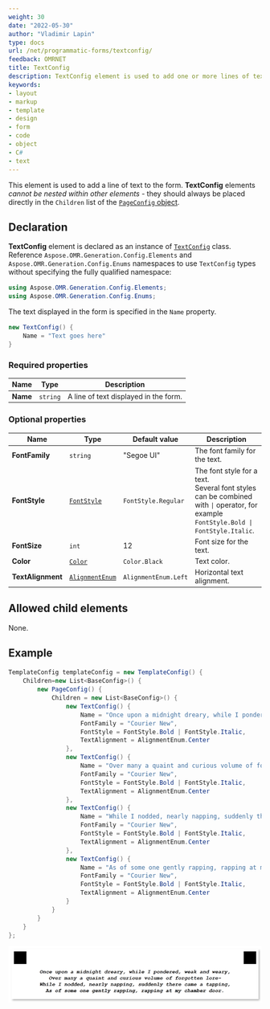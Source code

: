 ```yaml
---
weight: 30
date: "2022-05-30"
author: "Vladimir Lapin"
type: docs
url: /net/programmatic-forms/textconfig/
feedback: OMRNET
title: TextConfig
description: TextConfig element is used to add one or more lines of text to the form.
keywords:
- layout
- markup
- template
- design
- form
- code
- object
- C#
- text
---
```


This element is used to add a line of text to the form. **TextConfig** elements _cannot be nested within other elements_ - they should always be placed directly in the `Children` list of the [`PageConfig` object](/omr/net/programmatic-forms/pageconfig/).

## Declaration

**TextConfig** element is declared as an instance of [`TextConfig`](https://reference.aspose.com/omr/net/aspose.omr.generation.config.elements/textconfig/) class. Reference `Aspose.OMR.Generation.Config.Elements` and `Aspose.OMR.Generation.Config.Enums` namespaces to use `TextConfig` types without specifying the fully qualified namespace:

```csharp
using Aspose.OMR.Generation.Config.Elements;
using Aspose.OMR.Generation.Config.Enums;
```

The text displayed in the form is specified in the `Name` property.

```csharp
new TextConfig() {
	Name = "Text goes here"
}
```

### Required properties

Name | Type | Description
---- | ---- | -----------
**Name** | `string` | A line of text displayed in the form.

### Optional properties

Name | Type | Default value | Description
---- | ---- | ------------- | -----------
**FontFamily** | `string` | "Segoe UI" | The font family for the text.
**FontStyle** | [`FontStyle`](https://reference.aspose.com/omr/net/aspose.omr.generation/fontstyle/) | `FontStyle.Regular` | The font style for a text.<br />Several font styles can be combined with `\|` operator, for example `FontStyle.Bold \| FontStyle.Italic`.
**FontSize** | `int` | 12 | Font size for the text.
**Color** | [`Color`](https://reference.aspose.com/omr/net/aspose.omr.generation/color/) | `Color.Black` | Text color.
**TextAlignment** | [`AlignmentEnum`](https://reference.aspose.com/omr/net/aspose.omr.generation.config.enums/alignmentenum/) | `AlignmentEnum.Left` | Horizontal text alignment.

## Allowed child elements

None.

## **Example**

```csharp
TemplateConfig templateConfig = new TemplateConfig() {
	Children=new List<BaseConfig>() {
		new PageConfig() {
			Children = new List<BaseConfig>() {
				new TextConfig() {
					Name = "Once upon a midnight dreary, while I pondered, weak and weary,",
					FontFamily = "Courier New",
					FontStyle = FontStyle.Bold | FontStyle.Italic,
					TextAlignment = AlignmentEnum.Center
				},
				new TextConfig() {
					Name = "Over many a quaint and curious volume of forgotten lore-",
					FontFamily = "Courier New",
					FontStyle = FontStyle.Bold | FontStyle.Italic,
					TextAlignment = AlignmentEnum.Center
				},
				new TextConfig() {
					Name = "While I nodded, nearly napping, suddenly there came a tapping,",
					FontFamily = "Courier New",
					FontStyle = FontStyle.Bold | FontStyle.Italic,
					TextAlignment = AlignmentEnum.Center
				},
				new TextConfig() {
					Name = "As of some one gently rapping, rapping at my chamber door.",
					FontFamily = "Courier New",
					FontStyle = FontStyle.Bold | FontStyle.Italic,
					TextAlignment = AlignmentEnum.Center
				}
			}
		}
	}
};
```

![Text](text.png)

